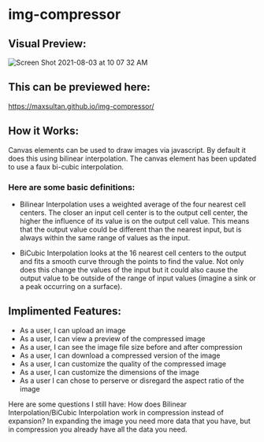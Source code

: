 # img-compressor
## Visual Preview:
![Screen Shot 2021-08-03 at 10 07 32 AM](https://user-images.githubusercontent.com/59545347/128049202-fdd104d8-d855-4319-baec-8beb14d7b6e7.png)

## This can be previewed here:  
https://maxsultan.github.io/img-compressor/

## How it Works:
Canvas elements can be used to draw images via javascript. By default it does this using bilinear interpolation. The canvas element has been updated to use a faux bi-cubic interpolation.  

### Here are some basic definitions: 
- Bilinear Interpolation uses a weighted average of the four nearest cell centers. The closer an input cell center is to the output cell center, the higher the influence of its value is on the output cell value. This means that the output value could be different than the nearest input, but is always within the same range of values as the input.

- BiCubic Interpolation looks at the 16 nearest cell centers to the output and fits a smooth curve through the points to find the value. Not only does this change the values of the input but it could also cause the output value to be outside of the range of input values (imagine a sink or a peak occurring on a surface).


## Implimented Features:
- As a user, I can upload an image 
- As a user, I can view a preview of the compressed image
- As a user, I can see the image file size before and after compression
- As a user, I can download a compressed version of the image
- As a user, I can customize the quality of the compressed image
- As a user, I can customize the dimensions of the image
- As a user I can chose to perserve or disregard the aspect ratio of the image

Here are some questions I still have:
How does Bilinear Interpolation/BiCubic Interpolation work in compression instead of expansion? In expanding the image you need more data that you have, but in compression you already have all the data you need.
